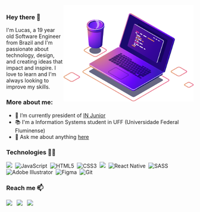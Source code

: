 <img align="right" src="https://github.com/casteluc/casteluc/blob/main/assets/computer-illustration.png" width="350"/>

### Hey there 👋

I'm Lucas, a 19 year old Software Engineer from Brazil and I'm passionate about technology, design, and creating ideas that impact and inspire. I love to learn and I'm always looking to improve my skills.

### More about me:
- 🐺 I’m currently president of [IN Junior](https://injunior.com.br/)
- 📚 I'm a Information Systems student in UFF (Universidade Federal Fluminense)
- 💬 Ask me about anything [here](https://github.com/casteluc/casteluc/issues)

### Technologies 👨‍💻
<p>
<img src="https://img.shields.io/badge/react%20-%2300D9FF.svg?&style=for-the-badge&logo=react&logoColor=white" />&nbsp;
<img alt="JavaScript" src="https://img.shields.io/badge/javascript%20-%23323330.svg?&style=for-the-badge&logo=javascript&logoColor=%23F7DF1E"/>&nbsp;
<img alt="HTML5" src="https://img.shields.io/badge/html5%20-%23E34F26.svg?&style=for-the-badge&logo=html5&logoColor=white"/>&nbsp;
<img alt="CSS3" src="https://img.shields.io/badge/css3%20-%231572B6.svg?&style=for-the-badge&logo=css3&logoColor=white"/>&nbsp;
<img src="https://img.shields.io/badge/node.js%20-%2343853D.svg?&style=for-the-badge&logo=node.js&logoColor=white" />&nbsp;
<img alt="React Native" src="https://img.shields.io/badge/react_native%20-%2320232a.svg?&style=for-the-badge&logo=react&logoColor=%2361DAFB"/>&nbsp;
<img alt="SASS" src="https://img.shields.io/badge/SASS%20-hotpink.svg?&style=for-the-badge&logo=SASS&logoColor=white"/>&nbsp;
<img alt="Adobe Illustrator" src="https://img.shields.io/badge/adobe%20illustrator%20-%23FF9A00.svg?&style=for-the-badge&logo=adobe%20illustrator&logoColor=white"/>&nbsp;
<img alt="Figma" src="https://img.shields.io/badge/figma%20-%23F24E1E.svg?&style=for-the-badge&logo=figma&logoColor=white"/>&nbsp;
<img alt="Git" src="https://img.shields.io/badge/git%20-%23F05033.svg?&style=for-the-badge&logo=git&logoColor=white"/>&nbsp;
</p>

### Reach me 📫
<p>
  <a target="_blank"href="https://www.linkedin.com/in/casteluc"><img src="https://img.shields.io/badge/linkedin-%230077B5.svg?&style=for-the-badge&logo=linkedin&logoColor=white" /></a>&nbsp;&nbsp;
  <a target="_blank"href="https://www.instagram.com/casteluc/"><img src="https://img.shields.io/badge/<handle>%20-%23E4405F.svg?&style=for-the-badge&logo=Instagram&logoColor=white" /></a>&nbsp;&nbsp;
  <a href="mailto:casteluc.dev@gmail.com"><img src="https://img.shields.io/badge/gmail-%23D14836.svg?&style=for-the-badge&logo=gmail&logoColor=white" /></a>&nbsp;&nbsp;
</p>

</p>
